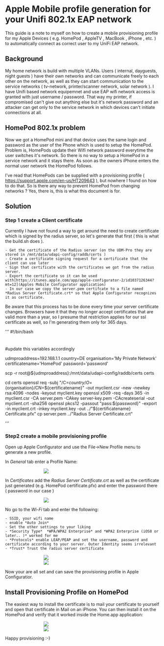 # Apple Mobile profile generation for your Unifi 802.1x EAP network

This guide is a note to myself on how to create a mobile provisioning profile for my Apple Devices ( e.g. HomePod , AppleTV , MacBook , iPhone , etc. ) to automatically connect as correct user to my UniFi EAP network.

## Background

My home network is build with multiple VLANs. Users ( internal, dayguests, night guests ) have their own networks and can communicate freely to each other on the network, as well as they can start communication to the service networks ( tv-network, printer/scanner network, solar network ). 
I have Unifi based network equipemnet and use EAP wifi network access is granted with just username / password. That way my printer, if compromised can't give out anything else but it's network password and an attacker can get only to the service network in which devices can't initiate connections at all.

## HomePod 802.1x problem

Now we got a HomePod mini and that device uses the same login and password as the user of the Phone which is used to setup the HomePod. Problem is, HomePods update their Wifi network password everytime the user switches it's network. So there is no way to setup a HomePod in a service network and it stays there. As soon as the owners iPhone enters the normal user network the HomePod follows.

I've read that HomePods can be supplied with a provisioning profile ( https://support.apple.com/en-us/HT209643 ), but nowhere I found on how to do that. So is there any way to prevent HomePod from changing networks ? Yes, there is, this is what this document is for.

## Solution

### Step 1 create a Client certificate

Currently I have not found a way to get around the need to create certificate which is signed by the radius server, so let's generate that first ( this is what the build.sh does ). 

    - Get the certificate of the Radius server (on the UDM-Pro they are stored in /mnt/data/udapi-config/raddb/certs )
    - Create a certificate signing request for a certificate that the client can use later
    - Sign that certificate with the certificates we got from the radius server. 
    - Export the certificate so it can be used with[https://itunes.apple.com/app/apple-configurator-2/id1037126344?mt=12](Apples Mobile Configurator application)
    - In our case we copy the server.pem certifcate to a file named *Radius Server Certificate.crt* so that Apple Configurator recognizes it as certificate.

Be aware that this process has to be done every time your server certificate changes. Browsers have it that they no longer accept certificates that are valid more than a year, so I presume that restriction applies for our ssl certificate as well, so I'm generating them only for 365 days. 

'''
#!/bin/bash
#
#update this variables accordingly

udmproaddress=192.168.1.1
country=DE
organisation='My Private Network'
certificatename='HomePod'
password='password'

scp -r root@${udmproaddress}:/mnt/data/udapi-config/raddb/certs certs

cd certs
openssl req -subj "/C=${country}/O=${organisation}/CN=${certificatename}" -out myclient.csr -new -newkey rsa:4096 -nodes -keyout myclient.key
openssl x509 -req -days 365 -in myclient.csr -CA server.pem -CAkey server-key.pem -CAcreateserial -out myclient.crt -sha256
openssl pkcs12 -passout "pass:${password}" -export -in myclient.crt -inkey myclient.key -out ../"${certificatename} Certificate.pfx"
cp server.pem ../"Radius Server Certificate.crt"

'''

### Step2 create a mobile provisioning profile

Open up Apple Configurator and use the File->New Profile menu to generate a new profile.

In *General* tab enter a Profile Name: 

<img src="images/AppleConfigurator-General.png" style="max-width: 50%; display: block; margin-left: auto; margin-right: auto;" /> 

In *Certificates* add the *Radius Server Certificate.crt* as well as the certificate just generated (e.g. HomePod certificate.pfx) and enter the password there ( password in our case )

<img src="images/AppleConfigurator-Certificates.png" style="max-width: 50%; display: block; margin-left: auto; margin-right: auto;" /> 

No go to the *Wi-Fi* tab and enter the following:

    - SSID, your wifi name
    - enable *Auto Join*
    - Set the other settings to your liking
    - *Security Type*  *WPA/WPA2 Enterprise* and *WPA2 Enterprise (iOS8 or later.. )* worked for me
    - *Protocols* enable LEAP/PEAP and set the username, password and certificate according to your server. Outer Identity seems irrelevant
    - *Trust* Trust the radius server certificate

<img src="images/AppleConfigurator-WiFi-Identity.png" style="max-width: 50%; display: block; margin-left: auto; margin-right: auto;" /> 
<img src="images/AppleConfigurator-WiFi-Trust.png" style="max-width: 50%; display: block; margin-left: auto; margin-right: auto;" /> 

Now your are all set and can save the provisioning profile in Apple Configuratior.

## Install Provisioning Profile on HomePod

The easiest way to install the certificate is to mail your certificate to yourself and open that certificate in Mail on an iPhone. You can then install it on the HomePod and verify that it worked inside the Home.app application:

<img src="images/HomeApp-Certificate-01.png" style="max-width: 50%; display: block; margin-left: auto; margin-right: auto;" /> 
<img src="images/HomeApp-Certificate-02.png" style="max-width: 50%; display: block; margin-left: auto; margin-right: auto;" /> 


Happy provisioning :-)





